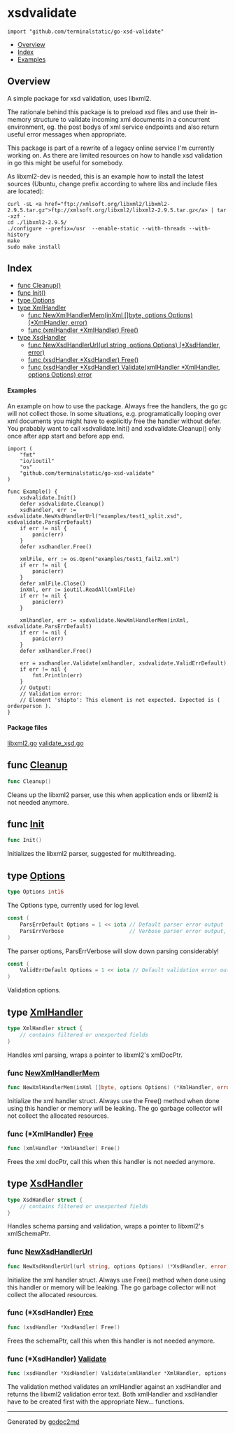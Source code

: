 

# xsdvalidate
`import "github.com/terminalstatic/go-xsd-validate"`

* [Overview](#pkg-overview)
* [Index](#pkg-index)
* [Examples](#pkg-examples)

## <a name="pkg-overview">Overview</a>
A simple package for xsd validation, uses libxml2.

The rationale behind this package is to preload xsd files and use their in-memory structure to validate incoming xml documents in a concurrent environment, eg. the post bodys of xml service endpoints and also return useful error messages when appropriate.

This package is part of a rewrite of a legacy online service I'm currently working on. As there are limited resources on how to handle xsd validation in go this might be useful for somebody.

As libxml2-dev is needed, this is an example how to install the latest sources (Ubuntu, change prefix according to where libs and include files are located):


	curl -sL <a href="ftp://xmlsoft.org/libxml2/libxml2-2.9.5.tar.gz">ftp://xmlsoft.org/libxml2/libxml2-2.9.5.tar.gz</a> | tar -xzf -
	cd ./libxml2-2.9.5/
	./configure --prefix=/usr  --enable-static --with-threads --with-history
	make
	sudo make install




## <a name="pkg-index">Index</a>
* [func Cleanup()](#Cleanup)
* [func Init()](#Init)
* [type Options](#Options)
* [type XmlHandler](#XmlHandler)
  * [func NewXmlHandlerMem(inXml []byte, options Options) (*XmlHandler, error)](#NewXmlHandlerMem)
  * [func (xmlHandler *XmlHandler) Free()](#XmlHandler.Free)
* [type XsdHandler](#XsdHandler)
  * [func NewXsdHandlerUrl(url string, options Options) (*XsdHandler, error)](#NewXsdHandlerUrl)
  * [func (xsdHandler *XsdHandler) Free()](#XsdHandler.Free)
  * [func (xsdHandler *XsdHandler) Validate(xmlHandler *XmlHandler, options Options) error](#XsdHandler.Validate)

#### <a name="pkg-examples">Examples</a>
An example on how to use the package.
Always free the handlers, the go gc will not collect those. In some situations, e.g. programatically looping over xml documents you might have to explicitly free the handler without defer.
You prabably want to call xsdvalidate.Init() and xsdvalidate.Cleanup() only once after app start and before app end.

	import (
		"fmt"
		"io/ioutil"
		"os"
		"github.com/terminalstatic/go-xsd-validate"
	)

	func Example() {
		xsdvalidate.Init()
		defer xsdvalidate.Cleanup()
		xsdhandler, err := xsdvalidate.NewXsdHandlerUrl("examples/test1_split.xsd", xsdvalidate.ParsErrDefault)
		if err != nil {
			panic(err)
		}
		defer xsdhandler.Free()

		xmlFile, err := os.Open("examples/test1_fail2.xml")
		if err != nil {
			panic(err)
		}
		defer xmlFile.Close()
		inXml, err := ioutil.ReadAll(xmlFile)
		if err != nil {
			panic(err)
		}

		xmlhandler, err := xsdvalidate.NewXmlHandlerMem(inXml, xsdvalidate.ParsErrDefault)
		if err != nil {
			panic(err)
		}
		defer xmlhandler.Free()

		err = xsdhandler.Validate(xmlhandler, xsdvalidate.ValidErrDefault)
		if err != nil {
			fmt.Println(err)
		}
		// Output:
		// Validation error:
		// Element 'shipto': This element is not expected. Expected is ( orderperson ).
	}

#### <a name="pkg-files">Package files</a>
[libxml2.go](libxml2.go) [validate_xsd.go](validate_xsd.go) 





## <a name="Cleanup">func</a> [Cleanup](validate_xsd.go?s=1652:1666#L42)
``` go
func Cleanup()
```
Cleans up the libxml2 parser, use this when application ends or libxml2 is not needed anymore.



## <a name="Init">func</a> [Init](validate_xsd.go?s=1475:1486#L36)
``` go
func Init()
```
Initializes the libxml2 parser, suggested for multithreading.




## <a name="Options">type</a> [Options](validate_xsd.go?s=1042:1060#L22)
``` go
type Options int16
```
The Options type, currently used for log level.


``` go
const (
    ParsErrDefault Options = 1 << iota // Default parser error output
    ParsErrVerbose                     // Verbose parser error output, considerably slower!
)
```
The parser options, ParsErrVerbose will slow down parsing considerably!


``` go
const (
    ValidErrDefault Options = 1 << iota // Default validation error output
)
```
Validation options.










## <a name="XmlHandler">type</a> [XmlHandler](libxml2.go?s=5769:5815#L247)
``` go
type XmlHandler struct {
    // contains filtered or unexported fields
}
```
Handles xml parsing, wraps a pointer to libxml2's xmlDocPtr.







### <a name="NewXmlHandlerMem">func</a> [NewXmlHandlerMem](validate_xsd.go?s=1932:2005#L50)
``` go
func NewXmlHandlerMem(inXml []byte, options Options) (*XmlHandler, error)
```
Initialize the xml handler struct.
Always use the Free() method when done using this handler or memory will be leaking.
The go garbage collector will not collect the allocated resources.





### <a name="XmlHandler.Free">func</a> (\*XmlHandler) [Free](validate_xsd.go?s=3265:3301#L83)
``` go
func (xmlHandler *XmlHandler) Free()
```
Frees the xml docPtr, call this when this handler is not needed anymore.




## <a name="XsdHandler">type</a> [XsdHandler](libxml2.go?s=5651:5703#L242)
``` go
type XsdHandler struct {
    // contains filtered or unexported fields
}
```
Handles schema parsing and validation, wraps a pointer to libxml2's xmlSchemaPtr.







### <a name="NewXsdHandlerUrl">func</a> [NewXsdHandlerUrl](validate_xsd.go?s=2276:2347#L58)
``` go
func NewXsdHandlerUrl(url string, options Options) (*XsdHandler, error)
```
Initialize the xml handler struct.
Always use Free() method when done using this handler or memory will be leaking.
The go garbage collector will not collect the allocated resources.





### <a name="XsdHandler.Free">func</a> (\*XsdHandler) [Free](validate_xsd.go?s=3120:3156#L78)
``` go
func (xsdHandler *XsdHandler) Free()
```
Frees the schemaPtr, call this when this handler is not needed anymore.




### <a name="XsdHandler.Validate">func</a> (\*XsdHandler) [Validate](validate_xsd.go?s=2643:2728#L65)
``` go
func (xsdHandler *XsdHandler) Validate(xmlHandler *XmlHandler, options Options) error
```
The validation method validates an xmlHandler against an xsdHandler and returns the libxml2 validation error text.
Both xmlHandler and xsdHandler have to be created first with the appropriate New... functions.








- - -
Generated by [godoc2md](http://godoc.org/github.com/davecheney/godoc2md)
